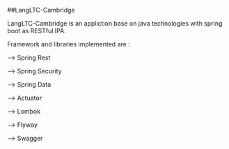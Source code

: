 

##LangLTC-Cambridge

LangLTC-Cambridge is an appliction base on java technologies with spring boot as RESTful IPA.

Framework and libraries implemented are :

--> Spring Rest

--> Spring Security

--> Spring Data

--> Actuator

--> Lombok

--> Flyway

--> Swagger
